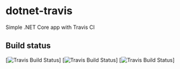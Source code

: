 # dotnet-travis
Simple .NET Core app with Travis CI

## Build status
[![Travis Build Status](https://travis-ci.org/edmundhuang/travis.dotnet.svg?branch=master)]
[![Travis Build Status](https://travis-ci.org/edmundhuang/travis.dotnet.svg?branch=dev)]
[![Travis Build Status](https://travis-ci.org/edmundhuang/travis.dotnet.svg?branch=broken)]
